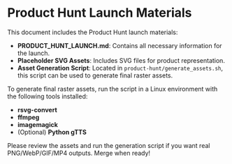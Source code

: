 # Product Hunt Launch Materials

This document includes the Product Hunt launch materials:

- **PRODUCT_HUNT_LAUNCH.md**: Contains all necessary information for the launch.
- **Placeholder SVG Assets**: Includes SVG files for product representation.
- **Asset Generation Script**: Located in `product-hunt/generate_assets.sh`, this script can be used to generate final raster assets.

To generate final raster assets, run the script in a Linux environment with the following tools installed:

- **rsvg-convert**
- **ffmpeg**
- **imagemagick**
- (Optional) **Python gTTS**

Please review the assets and run the generation script if you want real PNG/WebP/GIF/MP4 outputs. Merge when ready!